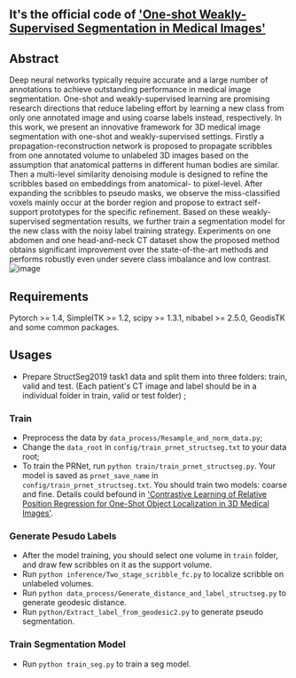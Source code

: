 ## It's the official code of ['One-shot Weakly-Supervised Segmentation in Medical Images'](https://arxiv.org/abs/2111.10773)
## Abstract
Deep neural networks typically  require accurate and a large number of annotations to achieve outstanding performance in medical image segmentation. One-shot and weakly-supervised learning are promising research directions that reduce labeling effort by learning a new class from only one annotated image and using coarse labels instead, respectively. In this work, we present an innovative framework for 3D medical image segmentation with one-shot and weakly-supervised settings. Firstly a propagation-reconstruction network is proposed to propagate scribbles from one annotated volume to unlabeled 3D images based on the assumption that anatomical patterns in different human bodies are similar. Then a multi-level similarity denoising module is designed to refine the scribbles based on embeddings from anatomical- to pixel-level. After expanding the scribbles to pseudo masks, we observe the miss-classified voxels mainly occur at the border region and propose to extract self-support prototypes for the specific refinement. Based on these weakly-supervised segmentation results, we further train a segmentation model for the new class with the noisy label training strategy. Experiments on one abdomen and one head-and-neck CT dataset show the proposed method obtains significant improvement over the state-of-the-art methods and performs robustly even under severe class imbalance and low contrast. 
![image](https://github.com/LWHYC/OneShot_WeaklySeg/blob/main/train_framework.jpg)

## Requirements
Pytorch >= 1.4, SimpleITK >= 1.2, scipy >= 1.3.1, nibabel >= 2.5.0, GeodisTK and some common packages.

## Usages
- Prepare StructSeg2019 task1 data and split them into three folders: train, valid and test. (Each patient's CT image and label should be in a individual folder in train, valid or test folder) ;
### Train 
- Preprocess the data by `data_process/Resample_and_norm_data.py`;
- Change the `data_root` in `config/train_prnet_structseg.txt` to your data root;
- To train the PRNet, run `python train/train_prnet_structseg.py`. Your model is saved as `prnet_save_name` in `config/train_prnet_structseg.txt`. You should train two models: coarse and fine. Details could befound in ['Contrastive Learning of Relative Position Regression for One-Shot Object Localization in 3D Medical Images'](https://arxiv.org/abs/2012.07043).
### Generate Pesudo Labels
- After the model training, you should select one volume in `train` folder, and draw few scribbles on it as the support volume.
- Run `python inference/Two_stage_scribble_fc.py` to localize scribble on unlabeled volumes.
- Run `python data_process/Generate_distance_and_label_structseg.py` to generate geodesic distance.
- Run `python/Extract_label_from_geodesic2.py` to generate pseudo segmentation.
### Train Segmentation Model
- Run `python train_seg.py` to train a seg model.

